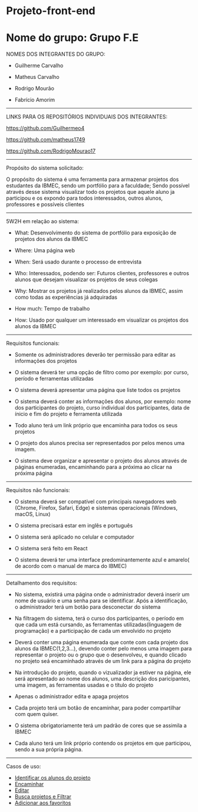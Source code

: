 # Projeto-front-end
# Nome do grupo: Grupo F.E
NOMES DOS INTEGRANTES DO GRUPO:

- Guilherme Carvalho

- Matheus Carvalho

- Rodrigo Mourão

- Fabrício Amorim
  
------------------------------------------------------------------------------------------------------------------------------------------
LINKS PARA OS REPOSITÓRIOS INDIVIDUAIS DOS INTEGRANTES:

https://github.com/Guilhermeo4

https://github.com/matheus1749

https://github.com/RodrigoMourao17

------------------------------------------------------------------------------------------------------------------------------------------
Propósito do sistema solicitado:

O propósito do sistema é uma ferramenta para armazenar projetos dos estudantes da IBMEC, sendo um portfólio para a faculdade; Sendo possível através desse sistema visualizar todo os projetos que aquele aluno ja participou e os expondo para todos interessados, outros alunos, professores e possíveis clientes

------------------------------------------------------------------------------------------------------------------------------------------
5W2H em relação ao sistema:

- What: Desenvolvimento do sistema de portfólio para exposição de projetos dos alunos da IBMEC

- Where: Uma página web

- When: Será usado durante o processo de entrevista

- Who: Interessados, podendo ser: Futuros clientes, professores e outros alunos que desejam visualizar os projetos de seus colegas

- Why: Mostrar os projetos já realizados pelos alunos da IBMEC, assim como todas as experiências já adquiradas

- How much: Tempo de trabalho

- How: Usado por qualquer um interessado em visualizar os projetos dos alunos da IBMEC
------------------------------------------------------------------------------------------------------------------------------------------
Requisitos funcionais:
    
- Somente os administradores deverão ter permissão para editar as informações dos projetos
    
- O sistema deverá ter uma opção de filtro como por exemplo: por curso, período e ferramentas utilizadas

- O sistema deverá apresentar uma página que liste todos os projetos

- O sistema deverá conter as informações dos alunos, por exemplo: nome dos participantes do projeto, curso individual dos participantes, data de ínicio e fim do projeto e ferramenta utilizada

- Todo aluno terá um link próprio que encaminha para todos os seus projetos

- O projeto dos alunos precisa ser representados por pelos menos uma imagem.

- O sistema deve organizar e apresentar o projeto dos alunos através de páginas enumeradas, encaminhando para a próxima ao clicar na próxima página

-----------------------------------------------------------------------------------------------------------------------------------------------------
Requisitos não funcionais:
- O sistema deverá ser compatível com principais navegadores web (Chrome, Firefox, Safari, Edge) e sistemas operacionais (Windows, macOS, Linux)

- O sistema precisará estar em inglês e português
  
- O sistema será aplicado no celular e computador
  
- O sistema será feito em React
  
- O sistema deverá ter uma interface predominantemente azul e amarelo( de acordo com o manual de marca do IBMEC)

-----------------------------------------------------------------------------------------------------------------------------------------------------
Detalhamento dos requisitos:

- No sistema, existirá uma página onde o administrador deverá inserir um nome de usuário e uma senha para se identificar. Após a identificação, o administrador terá um botão para desconectar do sistema

- Na filtragem do sistema, terá o curso dos participantes, o período em que cada um está cursando, as ferramentas utilizadas(linguagem de programação) e a participação de cada um envolvido no projeto

- Deverá conter uma página enumerada que conte com cada projeto dos alunos da IBMEC(1,2,3...), devendo conter pelo menos uma imagem para representar o projeto ou o grupo que o desenvolveu, e quando clicado no projeto seá encaminhado através de um link para a página do projeto

- Na introdução do projeto, quando o vizualizador ja estiver na página, ele será apresentado ao nome dos alunos, uma descrição dos paricipantes, uma imagem, as ferramentas usadas e o título do projeto

- Apenas o administrador edita e apaga projetos

- Cada projeto terá um botão de encaminhar, para poder compartilhar com quem quiser.

- O sistema obrigatoriamente terá um padrão de cores que se assimila a IBMEC

- Cada aluno terá um link próprio contendo os projetos em que participou, sendo a sua própria página.
-----------------------------------------------------------------------------------------------------------------------------------------------------
Casos de uso:

- [Identificar os alunos do projeto](https://github.com/Guilhermeo4/Projeto-front-end/blob/main/Encaminhar.md)
- [Encaminhar](https://github.com/Guilhermeo4/Projeto-front-end/blob/main/Encaminhar.md)
- [Editar](https://github.com/Guilhermeo4/Projeto-front-end/blob/main/Editar.md)
- [Busca projetos e Filtrar](https://github.com/Guilhermeo4/Projeto-front-end/blob/main/Buscar%20projetos%20e%20Filtrar.md)
- [Adicionar aos favoritos](https://github.com/Guilhermeo4/Projeto-front-end/blob/main/Adicionar%20aos%20favoritos.md)




